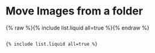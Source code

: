 # Move Images from a folder

{% raw %}{% include list.liquid all=true %}{% endraw %}
```

{% include list.liquid all=true %}

